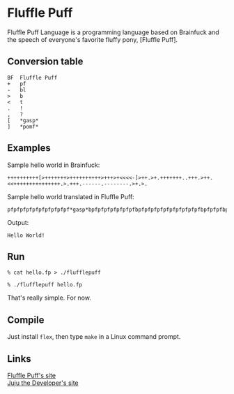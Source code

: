 Fluffle Puff
============

Fluffle Puff Language is a programming language based on Brainfuck and the speech of everyone's favorite fluffy pony, [Fluffle Puff].

Conversion table
----------------
```
BF  Fluffle Puff
+   pf
-   bl
>   b
<   t
.   !
,   ?
[   *gasp*
]   *pomf*
```
Examples
--------
Sample hello world in Brainfuck:
```
++++++++++[>+++++++>++++++++++>+++>+<<<<-]>++.>+.+++++++..+++.>++.<<+++++++++++++++.>.+++.------.--------.>+.>.
```

Sample hello world translated in Fluffle Puff:
```
pfpfpfpfpfpfpfpfpfpf*gasp*bpfpfpfpfpfpfpfbpfpfpfpfpfpfpfpfpfpfbpfpfpfbpfttttbl*pomf*bpfpf!bpf!pfpfpfpfpfpfpf!!pfpfpf!bpfpf!ttpfpfpfpfpfpfpfpfpfpfpfpfpfpfpf!b!pfpfpf!blblblblblbl!blblblblblblblbl!bpf!b!
```

Output:
```
Hello World!
```
Run
---
```
% cat hello.fp > ./flufflepuff
```
```
% ./flufflepuff hello.fp
```
That's really simple. For now.

Compile
-------
Just install ```flex```, then type ```make``` in a Linux command prompt.

Links
-----
[Fluffle Puff's site]
<br/>[Juju the Developer's site]

[Fluffle Puff's site]:http://askflufflepuff.tumblr.com
[Juju the Developer's site]:http://juju2143.ca
